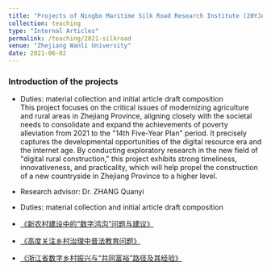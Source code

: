 ```yaml
---
title: "Projects of Ningbo Maritime Silk Road Research Institute (20YJA790079) 2020.5-2021.6"
collection: teaching
type: "Internal Articles"
permalink: /teaching/2021-silkroad
venue: "Zhejiang Wanli University"
date: 2021-06-02
---
```

### Introduction of the projects
* Duties: material collection and initial article draft composition<br>
This project focuses on the critical issues of modernizing agriculture and rural areas in Zhejiang Province, aligning closely with the societal needs to consolidate and expand the achievements of poverty alleviation from 2021 to the "14th Five-Year Plan" period. It precisely captures the developmental opportunities of the digital resource era and the internet age. By conducting exploratory research in the new field of "digital rural construction," this project exhibits strong timeliness, innovativeness, and practicality, which will help propel the construction of a new countryside in Zhejiang Province to a higher level.

* Research advisor: Dr. ZHANG Quanyi
* Duties: material collection and initial article draft composition

* [《新农村建设中的“数字鸿沟”问题与建议》](http://Elena6393.github.io/files/《改革要参》2021年4月30日（总第1679期）《新农村建设中的“数字鸿沟”问题与建议》.pdf)<br>
* [《高度关注乡村治理中普法教育问题》](http://Elena6393.github.io/files/《经济要参》2021年6月2日第22期（总第2484期）《高度关注乡村治理中普法教育问题》.pdf)<br>
* [《浙江省数字乡村振兴与“共同富裕”路径及其经验》](http://Elena6393.github.io/files/《经济要参》2021年第48期（总第2510期）《浙江省数字乡村振兴与“共同富裕”路径及其经验》.pdf)<br>

